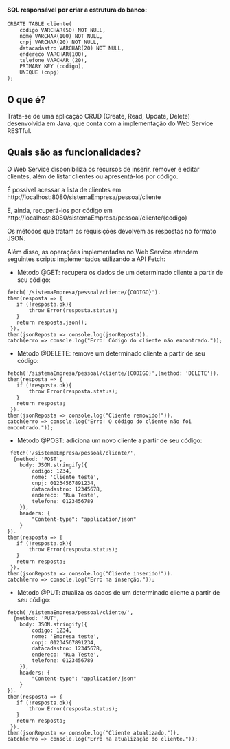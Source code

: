 #### SQL responsável por criar a estrutura do banco:

```
CREATE TABLE cliente( 
	codigo VARCHAR(50) NOT NULL, 
	nome VARCHAR(100) NOT NULL, 
	cnpj VARCHAR(20) NOT NULL,
	datacadastro VARCHAR(20) NOT NULL,
	endereco VARCHAR(100),
	telefone VARCHAR (20),
	PRIMARY KEY (codigo),
	UNIQUE (cnpj)
);
```


## O que é?

Trata-se de uma aplicação CRUD (Create, Read, Update, Delete) desenvolvida em Java, que conta com a implementação do Web Service RESTful.


## Quais são as funcionalidades? 

O Web Service disponibiliza os recursos de inserir, remover e editar clientes, além de listar clientes ou apresentá-los por código.

É possível acessar a lista de clientes em http://localhost:8080/sistemaEmpresa/pessoal/cliente

E, ainda, recuperá-los por código em http://localhost:8080/sistemaEmpresa/pessoal/cliente/{codigo}

Os métodos que tratam as requisições devolvem as respostas no formato JSON.

Além disso, as operações implementadas no Web Service atendem seguintes scripts implementados utilizando a API Fetch:


* Método @GET: recupera os dados de um determinado cliente a partir de seu código: 

```
fetch('/sistemaEmpresa/pessoal/cliente/{CODIGO}'). 
then(resposta => { 
   if (!resposta.ok){ 
       throw Error(resposta.status);  
   } 
   return resposta.json(); 
 }). 
then(jsonReposta => console.log(jsonReposta)).  
catch(erro => console.log("Erro! Código do cliente não encontrado."));
```


* Método @DELETE: remove um determinado cliente a partir de seu código: 

```
fetch('/sistemaEmpresa/pessoal/cliente/{CODIGO}',{method: 'DELETE'}). 
then(resposta => { 
   if (!resposta.ok){ 
       throw Error(resposta.status);  
   } 
   return resposta; 
 }). 
then(jsonReposta => console.log("Cliente removido!")).  
catch(erro => console.log("Erro! O código do cliente não foi encontrado.")); 
```


* Método @POST: adiciona um novo cliente a partir de seu código:

```
 fetch('/sistemaEmpresa/pessoal/cliente/',  
  {method: 'POST', 
    body: JSON.stringify({ 
        codigo: 1234, 
        nome: 'Cliente teste', 
        cnpj: 01234567891234, 
        datacadastro: 12345678, 
        endereco: 'Rua Teste', 
        telefone: 0123456789 
    }), 
    headers: { 
        "Content-type": "application/json" 
    } 
}). 
then(resposta => { 
   if (!resposta.ok){ 
       throw Error(resposta.status);  
   } 
   return resposta; 
 }). 
then(jsonReposta => console.log("Cliente inserido!")).  
catch(erro => console.log("Erro na inserção."));
```


* Método @PUT: atualiza os dados de um determinado cliente a partir de seu código:

```
fetch('/sistemaEmpresa/pessoal/cliente/',  
  {method: 'PUT', 
    body: JSON.stringify({ 
        codigo: 1234, 
        nome: 'Empresa teste', 
        cnpj: 01234567891234, 
        datacadastro: 12345678,
        endereco: 'Rua Teste', 
        telefone: 0123456789 
    }), 
    headers: { 
        "Content-type": "application/json" 
    } 
}). 
then(resposta => { 
   if (!resposta.ok){ 
       throw Error(resposta.status);  
   } 
   return resposta; 
 }). 
then(jsonReposta => console.log("Cliente atualizado.")). 
catch(erro => console.log("Erro na atualização do cliente."));  
```
